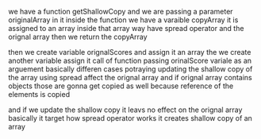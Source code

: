 we have a function getShallowCopy and we are passing a parameter originalArray in it inside the function we have a varaible copyArray it is assigned to an array inside that array way have spread operator and the orignal array then we return the copyArray

then we create variable orignalScores and assign it an array the we create another variable assign it call of function passing orinalScore variale as an arguement basically differen cases potraying updating the shallow copy of the array using spread affect the orignal array and if orignal array contains objects those are gonna get copied as well because reference of the elements is copied

and if we update the shallow copy it leavs no effect on the orignal array basically it target how spread operator works it creates shallow copy of an array